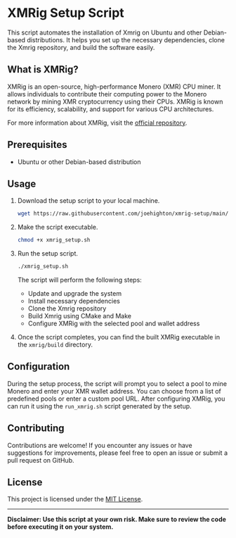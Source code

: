 # XMRig Setup Script

This script automates the installation of Xmrig on Ubuntu and other Debian-based distributions. It helps you set up the necessary dependencies, clone the Xmrig repository, and build the software easily.

## What is XMRig?

XMRig is an open-source, high-performance Monero (XMR) CPU miner. It allows individuals to contribute their computing power to the Monero network by mining XMR cryptocurrency using their CPUs. XMRig is known for its efficiency, scalability, and support for various CPU architectures.

For more information about XMRig, visit the [official repository](https://github.com/xmrig/xmrig).

## Prerequisites

- Ubuntu or other Debian-based distribution

## Usage

1. Download the setup script to your local machine.

   ```bash
   wget https://raw.githubusercontent.com/joehighton/xmrig-setup/main/xmrig_setup.sh
   ```

2. Make the script executable.

   ```bash
   chmod +x xmrig_setup.sh
   ```

3. Run the setup script.

   ```bash
   ./xmrig_setup.sh
   ```

   The script will perform the following steps:
   - Update and upgrade the system
   - Install necessary dependencies
   - Clone the Xmrig repository
   - Build Xmrig using CMake and Make
   - Configure XMRig with the selected pool and wallet address

4. Once the script completes, you can find the built XMRig executable in the `xmrig/build` directory.

## Configuration

During the setup process, the script will prompt you to select a pool to mine Monero and enter your XMR wallet address. You can choose from a list of predefined pools or enter a custom pool URL. After configuring XMRig, you can run it using the `run_xmrig.sh` script generated by the setup.

## Contributing

Contributions are welcome! If you encounter any issues or have suggestions for improvements, please feel free to open an issue or submit a pull request on GitHub.

## License

This project is licensed under the [MIT License](LICENSE).

---
**Disclaimer: Use this script at your own risk. Make sure to review the code before executing it on your system.**
```
